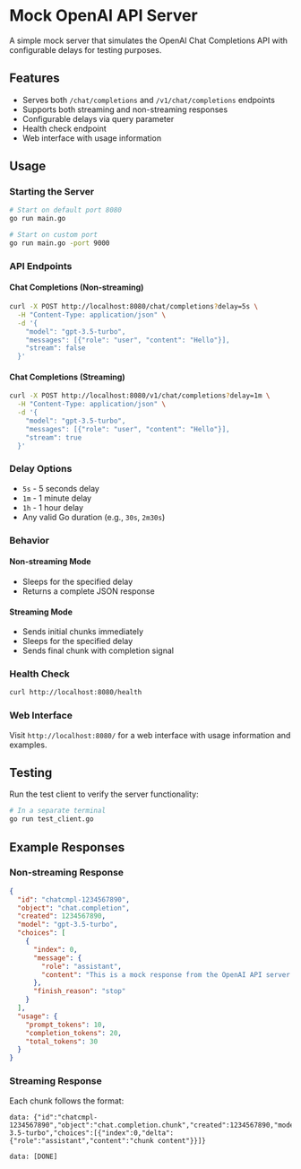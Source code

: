 # Mock OpenAI API Server

A simple mock server that simulates the OpenAI Chat Completions API with configurable delays for testing purposes.

## Features

- Serves both `/chat/completions` and `/v1/chat/completions` endpoints
- Supports both streaming and non-streaming responses
- Configurable delays via query parameter
- Health check endpoint
- Web interface with usage information

## Usage

### Starting the Server

```bash
# Start on default port 8080
go run main.go

# Start on custom port
go run main.go -port 9000
```

### API Endpoints

#### Chat Completions (Non-streaming)
```bash
curl -X POST http://localhost:8080/chat/completions?delay=5s \
  -H "Content-Type: application/json" \
  -d '{
    "model": "gpt-3.5-turbo",
    "messages": [{"role": "user", "content": "Hello"}],
    "stream": false
  }'
```

#### Chat Completions (Streaming)
```bash
curl -X POST http://localhost:8080/v1/chat/completions?delay=1m \
  -H "Content-Type: application/json" \
  -d '{
    "model": "gpt-3.5-turbo",
    "messages": [{"role": "user", "content": "Hello"}],
    "stream": true
  }'
```

### Delay Options

- `5s` - 5 seconds delay
- `1m` - 1 minute delay  
- `1h` - 1 hour delay
- Any valid Go duration (e.g., `30s`, `2m30s`)

### Behavior

#### Non-streaming Mode
- Sleeps for the specified delay
- Returns a complete JSON response

#### Streaming Mode
- Sends initial chunks immediately
- Sleeps for the specified delay
- Sends final chunk with completion signal

### Health Check

```bash
curl http://localhost:8080/health
```

### Web Interface

Visit `http://localhost:8080/` for a web interface with usage information and examples.

## Testing

Run the test client to verify the server functionality:

```bash
# In a separate terminal
go run test_client.go
```

## Example Responses

### Non-streaming Response
```json
{
  "id": "chatcmpl-1234567890",
  "object": "chat.completion",
  "created": 1234567890,
  "model": "gpt-3.5-turbo",
  "choices": [
    {
      "index": 0,
      "message": {
        "role": "assistant",
        "content": "This is a mock response from the OpenAI API server. The request was processed successfully."
      },
      "finish_reason": "stop"
    }
  ],
  "usage": {
    "prompt_tokens": 10,
    "completion_tokens": 20,
    "total_tokens": 30
  }
}
```

### Streaming Response
Each chunk follows the format:
```
data: {"id":"chatcmpl-1234567890","object":"chat.completion.chunk","created":1234567890,"model":"gpt-3.5-turbo","choices":[{"index":0,"delta":{"role":"assistant","content":"chunk content"}}]}

data: [DONE]
``` 